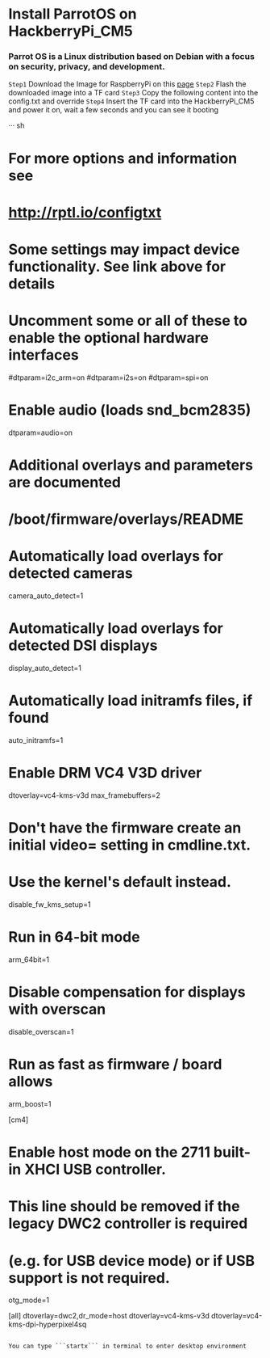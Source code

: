 # Install ParrotOS on HackberryPi_CM5

### Parrot OS is a Linux distribution based on Debian with a focus on security, privacy, and development.

```Step1``` Download the Image for RaspberryPi on this [page](https://parrotsec.org/download/)
```Step2``` Flash the downloaded image into a TF card
```Step3``` Copy the following content into the config.txt and override 
```Step4``` Insert the TF card into the HackberryPi_CM5 and power it on, wait a few seconds and you can see it booting

···
sh
# For more options and information see
# http://rptl.io/configtxt
# Some settings may impact device functionality. See link above for details

# Uncomment some or all of these to enable the optional hardware interfaces
#dtparam=i2c_arm=on
#dtparam=i2s=on
#dtparam=spi=on

# Enable audio (loads snd_bcm2835)
dtparam=audio=on

# Additional overlays and parameters are documented
# /boot/firmware/overlays/README

# Automatically load overlays for detected cameras
camera_auto_detect=1

# Automatically load overlays for detected DSI displays
display_auto_detect=1

# Automatically load initramfs files, if found
auto_initramfs=1

# Enable DRM VC4 V3D driver
dtoverlay=vc4-kms-v3d
max_framebuffers=2

# Don't have the firmware create an initial video= setting in cmdline.txt.
# Use the kernel's default instead.
disable_fw_kms_setup=1

# Run in 64-bit mode
arm_64bit=1

# Disable compensation for displays with overscan
disable_overscan=1

# Run as fast as firmware / board allows
arm_boost=1

[cm4]
# Enable host mode on the 2711 built-in XHCI USB controller.
# This line should be removed if the legacy DWC2 controller is required
# (e.g. for USB device mode) or if USB support is not required.
otg_mode=1

[all]
dtoverlay=dwc2,dr_mode=host
dtoverlay=vc4-kms-v3d
dtoverlay=vc4-kms-dpi-hyperpixel4sq

```

You can type ```startx``` in terminal to enter desktop environment

